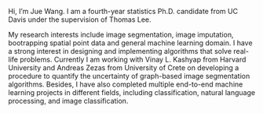 Hi, I’m Jue Wang. I am a fourth-year statistics Ph.D. candidate from UC Davis under the supervision of Thomas Lee. 

My research interests include image segmentation, image imputation, bootrapping spatial point data and general machine learning domain. I have a strong interest in designing and implementing algorithms that solve real-life problems. Currently I am working with Vinay L. Kashyap from Harvard University and Andreas Zezas from University of Crete on developing a procedure to quantify the uncertainty of graph-based image segmentation algorithms. Besides, I have also completed multiple end-to-end machine learning projects in different fields, including classification, natural language processing, and image classification. 


<!---
jujWang96/jujWang96 is a ✨ special ✨ repository because its `README.md` (this file) appears on your GitHub profile.
You can click the Preview link to take a look at your changes.
--->
